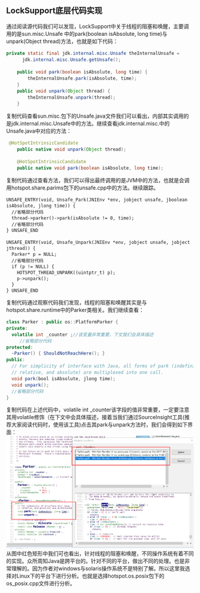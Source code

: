## LockSupport底层代码实现
通过阅读源代码我们可以发现，LockSupport中关于线程的阻塞和唤醒，主要调用的是sun.misc.Unsafe 中的park(boolean isAbsolute, long time)与unpark(Object thread)方法，也就是如下代码：
```java
private static final jdk.internal.misc.Unsafe theInternalUnsafe =   
      jdk.internal.misc.Unsafe.getUnsafe();
      
	public void park(boolean isAbsolute, long time) {
        theInternalUnsafe.park(isAbsolute, time);
    }
    public void unpark(Object thread) {
        theInternalUnsafe.unpark(thread);
    }
```
复制代码查看sun.misc.包下的Unsafe.java文件我们可以看出，内部其实调用的是jdk.internal.misc.Unsafe中的方法。继续查看jdk.internal.misc.中的Unsafe.java中对应的方法：
```java
 @HotSpotIntrinsicCandidate
    public native void unpark(Object thread);

    @HotSpotIntrinsicCandidate
    public native void park(boolean isAbsolute, long time);
```
复制代码通过查看方法，我们可以得出最终调用的是JVM中的方法，也就是会调用hotspot.share.parims包下的unsafe.cpp中的方法。继续跟踪。
```shell
UNSAFE_ENTRY(void, Unsafe_Park(JNIEnv *env, jobject unsafe, jboolean isAbsolute, jlong time)) {
  //省略部分代码
  thread->parker()->park(isAbsolute != 0, time);
  //省略部分代码
} UNSAFE_END

UNSAFE_ENTRY(void, Unsafe_Unpark(JNIEnv *env, jobject unsafe, jobject jthread)) {
  Parker* p = NULL;
  //省略部分代码
  if (p != NULL) {
    HOTSPOT_THREAD_UNPARK((uintptr_t) p);
    p->unpark();
  }
} UNSAFE_END
```
复制代码通过观察代码我们发现，线程的阻塞和唤醒其实是与hotspot.share.runtime中的Parker类相关。我们继续查看：
```java
class Parker : public os::PlatformParker {
private:
  volatile int _counter ;//该变量非常重要，下文我们会具体描述
	 //省略部分代码
protected:
  ~Parker() { ShouldNotReachHere(); }
public:
  // For simplicity of interface with Java, all forms of park (indefinite,
  // relative, and absolute) are multiplexed into one call.
  void park(bool isAbsolute, jlong time);
  void unpark();
  //省略部分代码
}
```
复制代码在上述代码中，volatile int _counter该字段的值非常重要，一定要注意其用volatile修饰（在下文中会具体描述，接着当我们通过SourceInsight工具(推荐大家阅读代码时，使用该工具)点击其park与unpark方法时，我们会得到如下界面：
![multithreading-locksupport源码说明.jpg](../resource/multithreading/multithreading-locksupport源码说明.jpg)<br>
从图中红色矩形中我们可也看出，针对线程的阻塞和唤醒，不同操作系统有着不同的实现。众所周知Java是跨平台的。针对不同的平台，做出不同的处理。也是非常理解的。因为作者对windows与solaris操作系统不是特别了解。所以这里我选择对Linux下的平台下进行分析。也就是选择hotspot.os.posix包下的os_posix.cpp文件进行分析。